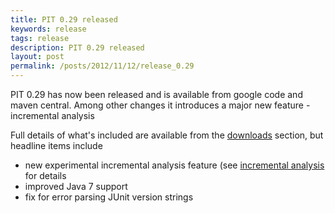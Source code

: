 ```yaml
---
title: PIT 0.29 released
keywords: release
tags: release
description: PIT 0.29 released
layout: post
permalink: /posts/2012/11/12/release_0.29
---
```


PIT 0.29 has now been released and is available from google code and maven central. Among other changes it introduces a major new feature - incremental analysis

<!-- more -->

Full details of what's included are available from the [downloads](/downloads/) section, but headline items include

* new experimental incremental analysis feature (see [incremental analysis](/quickstart/incremental_analysis) for details 
* improved Java 7 support
* fix for error parsing JUnit version strings

